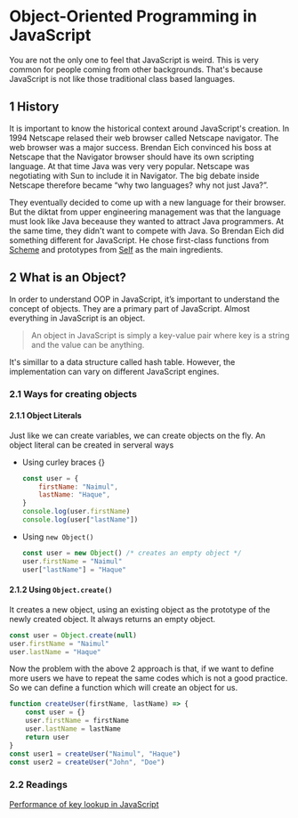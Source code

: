 # Object-Oriented Programming in JavaScript

You are not the only one to feel that JavaScript is weird. This is very common for people coming from other backgrounds. That's because JavaScript is not like those traditional class based languages.

## 1 History

It is important to know the historical context around JavaScript's creation. In 1994 Netscape relased their web browser called Netscape navigator. The web browser was a major success. Brendan Eich convinced his boss at Netscape that the Navigator browser should have its own scripting language. At that time Java was very very popular. Netscape was negotiating with Sun to include it in Navigator. The big debate inside Netscape therefore became “why two languages? why not just Java?”. 

They eventually decided to come up with a new language for their browser. But the diktat from upper engineering management was that the language must look like Java beceause they wanted to attract Java programmers. At the same time, they didn't want to compete with Java. So Brendan Eich did something different for JavaScript. He chose first-class functions from [Scheme](https://en.wikipedia.org/wiki/Scheme_(programming_language)) and prototypes from [Self](https://en.wikipedia.org/wiki/Self_(programming_language)) as the main ingredients.

## 2 What is an Object?
In order to understand OOP in JavaScript, it’s important to understand the concept of objects. They are a primary part of JavaScript. Almost everything in JavaScript is an object.

> An object in JavaScript is simply a key-value pair where key is a string and the value can be anything.

It's simillar to a data structure called hash table. However, the implementation can vary on different JavaScript engines. 

### 2.1 Ways for creating objects

#### 2.1.1 Object Literals
Just like we can create variables, we can create objects on the fly. An object literal can be created in serveral ways

- Using curley braces {}

    ```js
    const user = {
        firstName: "Naimul",
        lastName: "Haque",
    }
    console.log(user.firstName)
    console.log(user["lastName"])
    ```
    
- Using `new Object()`
    ```js
    const user = new Object() /* creates an empty object */
    user.firstName = "Naimul"
    user["lastName"] = "Haque"
    ```
    
#### 2.1.2 Using `Object.create()`

It creates a new object, using an existing object as the prototype of the newly created object. It always returns an empty object.

```js
const user = Object.create(null)
user.firstName = "Naimul"
user.lastName = "Haque"
```

Now the problem with the above 2 approach is that, if we want to define more users we have to repeat the same codes which is not a good practice. So we can define a function which will create an object for us.

```js
function createUser(firstName, lastName) => {
    const user = {}
    user.firstName = firstName
    user.lastName = lastName
    return user
}
const user1 = createUser("Naimul", "Haque")
const user2 = createUser("John", "Doe")
```


### 2.2 Readings
[Performance of key lookup in JavaScript](https://stackoverflow.com/questions/7700987/performance-of-key-lookup-in-javascript-object)
